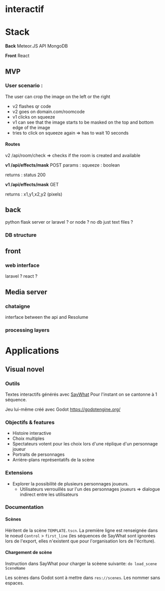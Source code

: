 # interactif

# Stack

**Back**
Meteor.JS API
MongoDB

**Front**
React



## MVP
### User scenario :

The user can crop the image on the left or the right

- v2 flashes qr code
- v2 goes on domain.com/roomcode
- v1 clicks on squeeze
- v1 can see that the image starts to be masked on the top and bottom edge of the image
- tries to click on squeeze again => has to wait 10 seconds

#### Routes
v2 /api/room/check => checks if the room is created and available

**v1 /api/effects/mask**
POST
params :
squeeze : boolean

returns :
status 200

**v1 /api/effects/mask**
GET

returns :
x1,y1,x2,y2 (pixels)

## back
python flask server or laravel ? or node ?
no db just text files ?

### DB structure




## front

### web interface
laravel ? react ?







## Media server
### chataigne 
interface between the api and Resolume

### processing layers


# Applications
## Visual novel

### Outils
Textes interactifs générés avec [SayWhat](https://nathanhoad.itch.io/saywhat)
Pour l'instant on se cantonne à 1 séquence.

Jeu lui-même créé avec Godot https://godotengine.org/

### Objectifs & features
- Histoire interactive
- Choix multiples
- Spectateurs votent pour les choix lors d'une réplique d'un personnage joueur
- Portraits de personnages
- Arrière-plans représentatifs de la scène

### Extensions
- Explorer la possibilité de plusieurs personnages joueurs.
	- Utilisateurs verrouillés sur l'un des personnages joueurs => dialogue indirect entre les utilisateurs

### Documentation

#### Scènes
Héritent de la scène `TEMPLATE.tscn`.
La première ligne est renseignée dans le noeud `Control` > `first_line` (les séquences de SayWhat sont ignorées lors de l'export, elles n'existent que pour l'organisation lors de l'écriture).

#### Chargement de scène
Instruction dans SayWhat pour charger la scèene suivante: `do load_scene SceneName`

Les scènes dans Godot sont à mettre dans `res://scenes`. Les nommer sans espaces.